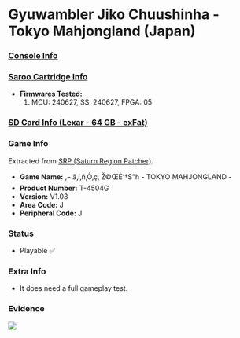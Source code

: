 # Gyuwambler Jiko Chuushinha - Tokyo Mahjongland (Japan)

### [Console Info](../../../../../Info/Consoles/VA13/README.md)

### [Saroo Cartridge Info](../../../../../Info/Cartridges/RetroGameParadiseStore/1.32F/README.md)

- <b>Firmwares Tested:</b>
  1. MCU: 240627, SS: 240627, FPGA: 05

### [SD Card Info (Lexar - 64 GB - exFat)](../../../../../Info/SdCards/Lexar/64GB/exfat/README.md)

### Game Info

Extracted from [SRP (Saturn Region Patcher)](https://segaxtreme.net/resources/saturn-region-patcher.81/download).

- <b>Game Name:</b> ‚¬‚ã‚í‚ñ‚Ô‚ç‚ Ž©ŒÈ’†S”h - TOKYO MAHJONGLAND -
- <b>Product Number:</b> T-4504G
- <b>Version:</b> V1.03
- <b>Area Code:</b> J
- <b>Peripheral Code:</b> J

### Status

- Playable :white_check_mark:

### Extra Info

- It does need a full gameplay test.

### Evidence

[![](https://img.youtube.com/vi/CU9Z5SQ_CC4/0.jpg)](https://www.youtube.com/watch?v=CU9Z5SQ_CC4)

